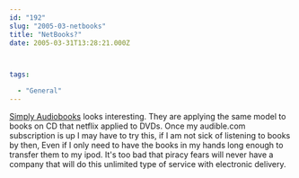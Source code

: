 ```yaml
---
id: "192"
slug: "2005-03-netbooks"
title: "NetBooks?"
date: 2005-03-31T13:28:21.000Z



tags:

  - "General"
---
```

<div class="sqs-html-content">
  <p><a href="http://www.simplyaudiobooks.com/">Simply Audiobooks</a> looks interesting.  They are applying the same model to books on CD that netflix applied to DVDs.
Once my audible.com subscription is up I may have to try this, if I am not sick of listening to books by then, Even if I only need to have the books in my hands long enough to transfer them to my ipod.  It's too bad that piracy fears will never have a company that will do this unlimited type of service with electronic delivery.</p>
</div>
